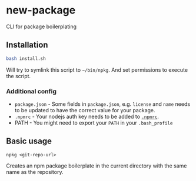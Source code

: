 # new-package
CLI for package boilerplating

## Installation
```bash
bash install.sh
```
Will try to symlink this script to `~/bin/npkg`. And set permissions to execute the script.

### Additional config
* `package.json` - Some fields in `package.json`, e.g. `license` and `name` needs to be updated to have the correct value for your package. 
* `.npmrc` - Your nodejs auth key needs to be added to [`.npmrc`](https://docs.npmjs.com/files/npmrc).
* PATH - You might need to export your `PATH` in your `.bash_profile`

## Basic usage
```
npkg <git-repo-url>
```
Creates an npm package boilerplate in the current directory with the same name as the repository.
